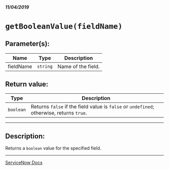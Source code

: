 ##### 11/04/2019
# `getBooleanValue(fieldName)`

## Parameter(s):
| Name | Type | Description |
|---|---|---|
| fieldName | `string` | Name of the field. |

## Return value:
| Type | Description |
|---|---|
| `boolean` | Returns `false` if the field value is `false` or `undefined`; otherwise, returns `true`. |

---

## Description:
Returns a `boolean` value for the specified field.

---

[ServiceNow Docs](https://developer.servicenow.com/app.do#!/api_doc?v=newyork&id=r_GlideFormGetBooleanValue_String)